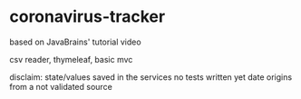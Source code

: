 # coronavirus-tracker

based on JavaBrains' tutorial video

csv reader, thymeleaf, basic mvc 

disclaim:
  state/values saved in the services
  no tests written yet
  date origins from a not validated source
